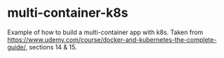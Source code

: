 # multi-container-k8s
Example of how to build a multi-container app with k8s. Taken from https://www.udemy.com/course/docker-and-kubernetes-the-complete-guide/, sections 14 & 15.
